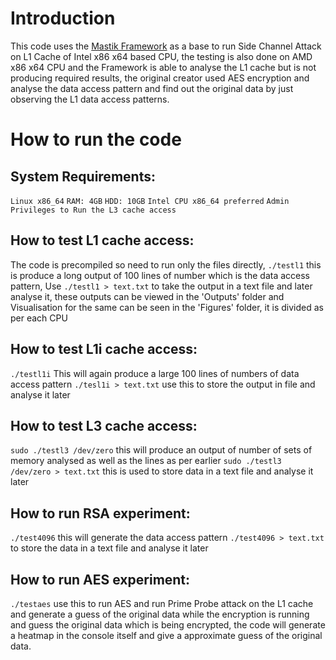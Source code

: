 # Introduction
This code uses the [Mastik Framework](https://github.com/0xADE1A1DE/Mastik) as a base to run Side Channel Attack on L1 Cache of Intel x86 x64 based CPU, the testing is also done on AMD x86 x64 CPU and the Framework is able to analyse the L1 cache but is not producing required results, the original creator used AES encryption and analyse the data access pattern and find out the original data by just observing the L1 data access patterns.

# How to run the code
## System Requirements:
`Linux x86_64`
`RAM: 4GB`
`HDD: 10GB`
`Intel CPU x86_64 preferred`
`Admin Privileges to Run the L3 cache access`

## How to test L1 cache access:
The code is precompiled so need to run only the files directly,
`./testl1` this is produce a long output of 100 lines of number which is the data access pattern,
Use `./testl1 > text.txt` to take the output in a text file and later analyse it, these outputs can be viewed in the 'Outputs' folder and Visualisation for the same can be seen
in the 'Figures' folder, it is divided as per each CPU

## How to test L1i cache access:
`./testl1i` This will again produce a large 100 lines of numbers of data access pattern
`./tesl1i > text.txt` use this to store the output in file and analyse it later

## How to test L3 cache access:
`sudo ./testl3 /dev/zero` this will produce an output of number of sets of memory analysed as well as the lines as per earlier
`sudo ./testl3 /dev/zero > text.txt` this is used to store data in a text file and analyse it later

## How to run RSA experiment:
`./test4096` this will generate the data access pattern
`./test4096 > text.txt` to store the data in a text file and analyse it later

## How to run AES experiment:
`./testaes` use this to run AES and run Prime Probe attack on the L1 cache and generate a guess of the original data while the encryption is running and guess the original data which is being encrypted, the code will generate a heatmap
in the console itself and give a approximate guess of the original data.
